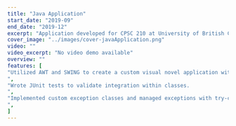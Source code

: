 ```yaml
---
title: "Java Application"
start_date: "2019-09"
end_date: "2019-12"
excerpt: "Application developed for CPSC 210 at University of British Columbia"
cover_image: "../images/cover-javaApplication.png"
video: ""
video_excerpt: "No video demo available"
overview: ""
features: [
"Utilized AWT and SWING to create a custom visual novel application with Java.
",
"Wrote JUnit tests to validate integration within classes.
",
"Implemented custom exception classes and managed exceptions with try-catch blocks.
",
]
---
```



